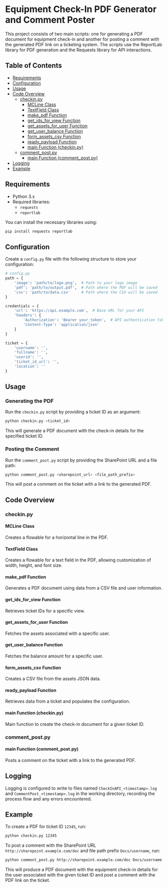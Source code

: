# Equipment Check-In PDF Generator and Comment Poster

This project consists of two main scripts: one for generating a PDF document for equipment check-in and another for posting a comment with the generated PDF link on a ticketing system. The scripts use the ReportLab library for PDF generation and the Requests library for API interactions.

## Table of Contents
- [Requirements](#requirements)
- [Configuration](#configuration)
- [Usage](#usage)
- [Code Overview](#code-overview)
  - [checkin.py](#checkinpy)
    - [MCLine Class](#mcline-class)
    - [TextField Class](#textfield-class)
    - [make_pdf Function](#make_pdf-function)
    - [get_ids_for_view Function](#get_ids_for_view-function)
    - [get_assets_for_user Function](#get_assets_for_user-function)
    - [get_user_balance Function](#get_user_balance-function)
    - [form_assets_csv Function](#form_assets_csv-function)
    - [ready_payload Function](#ready_payload-function)
    - [main Function (checkin.py)](#main-function-checkinpy)
  - [comment_post.py](#comment_postpy)
    - [main Function (comment_post.py)](#main-function-comment_postpy)
- [Logging](#logging)
- [Example](#example)

## Requirements
- Python 3.x
- Required libraries:
  - `requests`
  - `reportlab`

You can install the necessary libraries using:
```bash
pip install requests reportlab
```

## Configuration
Create a `config.py` file with the following structure to store your configuration:
```python
# config.py
path = {
    'image': 'path/to/logo.png',  # Path to your logo image
    'pdf': 'path/to/output.pdf',  # Path where the PDF will be saved
    'csv': 'path/to/data.csv'     # Path where the CSV will be saved
}

credentials = {
    'url': 'https://api.example.com',  # Base URL for your API
    'headers': {
        'Authorization': 'Bearer your_token',  # API authentication token
        'Content-Type': 'application/json'
    }
}

ticket = {
    'username': '',
    'fullname': '',
    'userid': '',
    'ticket_id_url': '',
    'location': ''
}
```

## Usage
### Generating the PDF
Run the `checkin.py` script by providing a ticket ID as an argument:
```bash
python checkin.py <ticket_id>
```
This will generate a PDF document with the check-in details for the specified ticket ID.

### Posting the Comment
Run the `comment_post.py` script by providing the SharePoint URL and a file path:
```bash
python comment_post.py <sharepoint_url> <file_path_prefix>
```
This will post a comment on the ticket with a link to the generated PDF.

## Code Overview

### checkin.py

#### MCLine Class
Creates a flowable for a horizontal line in the PDF.

#### TextField Class
Creates a flowable for a text field in the PDF, allowing customization of width, height, and font size.

#### make_pdf Function
Generates a PDF document using data from a CSV file and user information.

#### get_ids_for_view Function
Retrieves ticket IDs for a specific view.

#### get_assets_for_user Function
Fetches the assets associated with a specific user.

#### get_user_balance Function
Fetches the balance amount for a specific user.

#### form_assets_csv Function
Creates a CSV file from the assets JSON data.

#### ready_payload Function
Retrieves data from a ticket and populates the configuration.

#### main Function (checkin.py)
Main function to create the check-in document for a given ticket ID.

### comment_post.py

#### main Function (comment_post.py)
Posts a comment on the ticket with a link to the generated PDF.

## Logging
Logging is configured to write to files named `CheckInAPI_<timestamp>.log` and `CommentPost_<timestamp>.log` in the working directory, recording the process flow and any errors encountered.

## Example
To create a PDF for ticket ID `12345`, run:
```bash
python checkin.py 12345
```
To post a comment with the SharePoint URL `http://sharepoint.example.com/doc` and file path prefix `Docs/username`, run:
```bash
python comment_post.py http://sharepoint.example.com/doc Docs/username
```
This will produce a PDF document with the equipment check-in details for the user associated with the given ticket ID and post a comment with the PDF link on the ticket.
